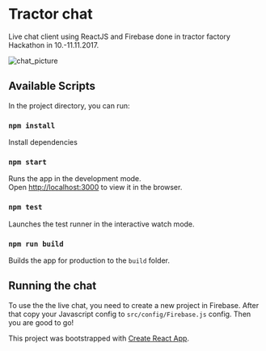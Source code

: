 # Tractor chat

Live chat client using ReactJS and Firebase done in tractor factory Hackathon in 10.-11.11.2017.

![chat_picture](https://user-images.githubusercontent.com/16552478/32899154-e11a7d1c-caf2-11e7-99ba-6bc39629dbdc.png)

## Available Scripts

In the project directory, you can run:

### `npm install`

Install dependencies

### `npm start`

Runs the app in the development mode.<br>
Open [http://localhost:3000](http://localhost:3000) to view it in the browser.

### `npm test`

Launches the test runner in the interactive watch mode.

### `npm run build`

Builds the app for production to the `build` folder.

## Running the chat

To use the the live chat, you need to create a new project in Firebase. After that copy your Javascript config
to `src/config/Firebase.js` config. Then you are good to go!


This project was bootstrapped with [Create React App](https://github.com/facebookincubator/create-react-app).
